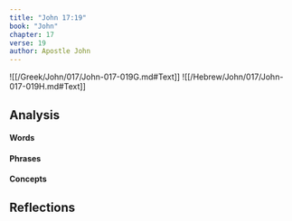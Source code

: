 ```yaml
---
title: "John 17:19"
book: "John"
chapter: 17
verse: 19
author: Apostle John
---
```

![[/Greek/John/017/John-017-019G.md#Text]]
![[/Hebrew/John/017/John-017-019H.md#Text]]

## Analysis

#### Words

#### Phrases

#### Concepts

## Reflections
